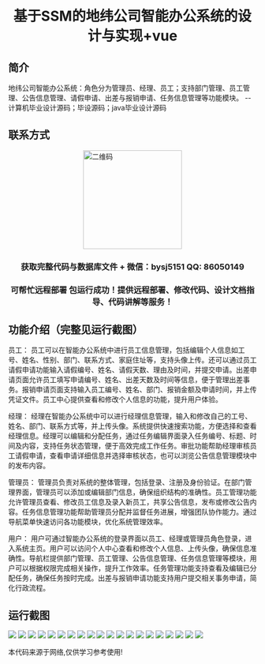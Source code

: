 <p><h1 align="center">基于SSM的地纬公司智能办公系统的设计与实现+vue</h1></p>

## 简介
地纬公司智能办公系统：角色分为管理员、经理、员工；支持部门管理、员工管理、公告信息管理、请假申请、出差与报销申请、任务信息管理等功能模块。    --计算机毕业设计源码；毕设源码；java毕业设计源码


## 联系方式
<img src="https://bs-1329754181.cos.ap-shanghai.myqcloud.com/wx.jpg" alt="二维码" style="display: block; margin: 0 auto;" width="200px">
<p><h3 align="center">获取完整代码与数据库文件 + 微信：bysj5151 QQ: 86050149</h3></p>
<p><h3 align="center">可帮忙远程部署 包运行成功！提供远程部署、修改代码、设计文档指导、代码讲解等服务！</h3></p>

## 功能介绍（完整见运行截图）
员工： 员工可以在智能办公系统中进行员工信息管理，包括编辑个人信息如工号、姓名、性别、部门、联系方式、家庭住址等，支持头像上传。还可以通过员工请假申请功能输入请假编号、姓名、请假天数、理由及时间，并提交申请。出差申请页面允许员工填写申请编号、姓名、出差天数及时间等信息，便于管理出差事务。报销申请页面支持输入员工编号、姓名、部门、报销金额及申请时间，并上传凭证文件。员工中心提供查看和修改个人信息的功能，提升用户体验。

经理： 经理在智能办公系统中可以进行经理信息管理，输入和修改自己的工号、姓名、部门、联系方式等，并上传头像。系统提供快速搜索功能，方便选择和查看经理信息。经理可以编辑和分配任务，通过任务编辑界面录入任务编号、标题、时间及内容，支持任务状态管理，便于高效完成工作任务。审批功能帮助经理审核员工请假申请，查看申请详细信息并选择审核状态，也可以浏览公告信息管理模块中的发布内容。

管理员： 管理员负责对系统的整体管理，包括登录、注册及身份验证。在部门管理界面，管理员可以添加或编辑部门信息，确保组织结构的准确性。员工管理功能允许管理员查看、修改员工信息及录入新员工，共享公告信息，发布或修改公告内容。任务信息管理功能帮助管理员分配并监督任务进展，增强团队协作能力。通过导航菜单快速访问各功能模块，优化系统管理效率。

用户： 用户可通过智能办公系统的登录界面以员工、经理或管理员角色登录，进入系统主页。用户可以访问个人中心查看和修改个人信息、上传头像，确保信息准确性。导航栏提供部门管理、员工管理、公告信息管理、任务信息管理等模块，用户可以根据权限完成相关操作，提升工作效率。任务管理功能支持查看及编辑已分配任务，确保任务按时完成。出差与报销申请功能支持用户提交相关事务申请，简化行政流程。


## 运行截图
![](https://bs-1329754181.cos.ap-shanghai.myqcloud.com/ssm/DiweiCompanySmartOfficeSystem/img/001.jpg)
![](https://bs-1329754181.cos.ap-shanghai.myqcloud.com/ssm/DiweiCompanySmartOfficeSystem/img/002.jpg)
![](https://bs-1329754181.cos.ap-shanghai.myqcloud.com/ssm/DiweiCompanySmartOfficeSystem/img/003.jpg)
![](https://bs-1329754181.cos.ap-shanghai.myqcloud.com/ssm/DiweiCompanySmartOfficeSystem/img/004.jpg)
![](https://bs-1329754181.cos.ap-shanghai.myqcloud.com/ssm/DiweiCompanySmartOfficeSystem/img/005.jpg)
![](https://bs-1329754181.cos.ap-shanghai.myqcloud.com/ssm/DiweiCompanySmartOfficeSystem/img/006.jpg)
![](https://bs-1329754181.cos.ap-shanghai.myqcloud.com/ssm/DiweiCompanySmartOfficeSystem/img/007.jpg)
![](https://bs-1329754181.cos.ap-shanghai.myqcloud.com/ssm/DiweiCompanySmartOfficeSystem/img/008.jpg)
![](https://bs-1329754181.cos.ap-shanghai.myqcloud.com/ssm/DiweiCompanySmartOfficeSystem/img/009.jpg)
![](https://bs-1329754181.cos.ap-shanghai.myqcloud.com/ssm/DiweiCompanySmartOfficeSystem/img/010.jpg)
![](https://bs-1329754181.cos.ap-shanghai.myqcloud.com/ssm/DiweiCompanySmartOfficeSystem/img/011.jpg)
![](https://bs-1329754181.cos.ap-shanghai.myqcloud.com/ssm/DiweiCompanySmartOfficeSystem/img/012.jpg)
![](https://bs-1329754181.cos.ap-shanghai.myqcloud.com/ssm/DiweiCompanySmartOfficeSystem/img/013.jpg)
![](https://bs-1329754181.cos.ap-shanghai.myqcloud.com/ssm/DiweiCompanySmartOfficeSystem/img/014.jpg)
![](https://bs-1329754181.cos.ap-shanghai.myqcloud.com/ssm/DiweiCompanySmartOfficeSystem/img/015.jpg)
![](https://bs-1329754181.cos.ap-shanghai.myqcloud.com/ssm/DiweiCompanySmartOfficeSystem/img/016.jpg)
![](https://bs-1329754181.cos.ap-shanghai.myqcloud.com/ssm/DiweiCompanySmartOfficeSystem/img/017.jpg)
![](https://bs-1329754181.cos.ap-shanghai.myqcloud.com/ssm/DiweiCompanySmartOfficeSystem/img/018.jpg)
![](https://bs-1329754181.cos.ap-shanghai.myqcloud.com/ssm/DiweiCompanySmartOfficeSystem/img/019.jpg)
![](https://bs-1329754181.cos.ap-shanghai.myqcloud.com/ssm/DiweiCompanySmartOfficeSystem/img/020.jpg)

<p>本代码来源于网络,仅供学习参考使用!</p>
